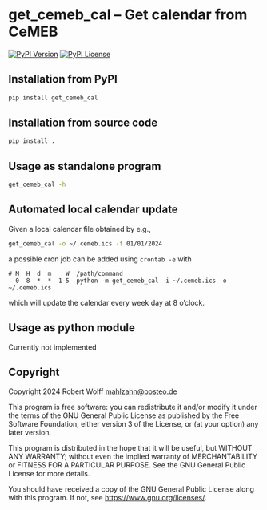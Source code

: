 # get_cemeb_cal – Get calendar from CeMEB
[![PyPI Version](https://img.shields.io/pypi/v/get_cemeb_cal?color=00aa00)](https://pypi.org/project/get_cemeb_cal)
[![PyPI License](https://img.shields.io/pypi/l/get_cemeb_cal)](COPYING)

## Installation from PyPI
```sh
pip install get_cemeb_cal
```

## Installation from source code
```sh
pip install .
```

## Usage as standalone program
```sh
get_cemeb_cal -h
```

## Automated local calendar update
Given a local calendar file obtained by e.g.,
```sh
get_cemeb_cal -o ~/.cemeb.ics -f 01/01/2024
```
a possible cron job can be added using `crontab -e` with
```crontab
# M  H  d  m    W  /path/command
  0  8  *  *  1-5  python -m get_cemeb_cal -i ~/.cemeb.ics -o ~/.cemeb.ics
```
which will update the calendar every week day at 8 o’clock.

## Usage as python module
Currently not implemented

## Copyright
Copyright 2024 Robert Wolff <mahlzahn@posteo.de>

This program is free software: you can redistribute it and/or modify
it under the terms of the GNU General Public License as published by
the Free Software Foundation, either version 3 of the License, or
(at your option) any later version.

This program is distributed in the hope that it will be useful,
but WITHOUT ANY WARRANTY; without even the implied warranty of
MERCHANTABILITY or FITNESS FOR A PARTICULAR PURPOSE. See the
GNU General Public License for more details.

You should have received a copy of the GNU General Public License
along with this program. If not, see <https://www.gnu.org/licenses/>.
